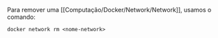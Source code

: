 Para remover uma [[Computação/Docker/Network/Network]], usamos o comando:
```
docker network rm <nome-network>
```